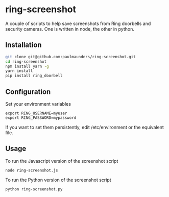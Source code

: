 # ring-screenshot
A couple of scripts to help save screenshots from Ring doorbells and security cameras. One is written in node, the other in python. 

## Installation
```bash
git clone git@github.com:paulmaunders/ring-screenshot.git
cd ring-screenshot
npm install yarn -g
yarn install
pip install ring_doorbell
```

## Configuration
Set your environment variables
```
export RING_USERNAME=myuser 
export RING_PASSWORD=mypassword 
```
If you want to set them persistently, edit /etc/environment or the equivalent file.
## Usage
To run the Javascript version of the screenshot script
```
node ring-screenshot.js
```
To run the Python version of the screenshot script
```
python ring-screenshot.py
```
